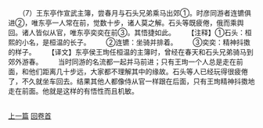 　　（7）王东亭作宣武主簿，尝春月与石头兄弟乘马出郊①。时彦同游者连镳俱进②，唯东亭一人常在前，觉数十步，诸人莫之解。石头等既疲倦，俄而乘舆回。诸人皆似从官，唯东亭奕奕在前③。其悟捷如此。
　　【注释】①石头：桓熙的小名，是桓温的长子。
　　②连镳：坐骑并排着。
　　③奕奕：精神抖擞的样子。
　　【译文】东亭侯王珣任桓温的主簿时，曾经在春天和石头兄弟骑马到郊外游春。
　　当时同游的名流都一起并马前进；只有王珣一个人总是走在前面，和他们距离几十步远，大家都不理解其中的缘故。石头等人已经玩得很疲倦了，不久就坐车回去。结果其他人都像侍从官一样跟在后面，只有王珣精神抖擞地走在前面。他就是这样的有悟性而且机敏。

<br>[上一篇](11_6) [回卷首](11_0)
